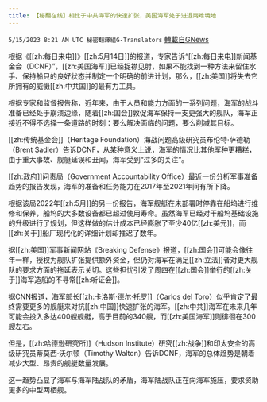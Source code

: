 ```yaml
---
title: 【秘翻在线】相比于中共海军的快速扩张，美国海军处于进退两难境地
---
```

`5/15/2023 8:21 AM UTC 秘密翻譯組G-Translators` [轉載自GNews](https://gnews.org/articles/1301438)

根据《[[zh:每日来电]]》[[zh:5月14日]]的报道，专家告诉“[[zh:每日来电]]新闻基金会（DCNF）”，[[zh:美国海军]]已经捉襟见肘，如果不能找到一种方法来留住水手、保持船只的良好状态并制定一个明确的前进计划，那么，[[zh:美国]]将失去它所拥有的威慑[[zh:中共国]]的最有力工具。

根据专家和监督报告称，近年来，由于人员和能力方面的一系列问题，海军的战斗准备已经处于崩溃边缘，随着[[zh:国会]]敦促海军保持一支更强大的舰队，海军正接近不得不选择一条道路的时刻：要么解决面临的问题，要么削减其目标。

[[zh:传统基金会]]（Heritage Foundation）海战问题高级研究员布伦特·萨德勒（Brent Sadler）告诉DCNF，从某种意义上说，海军的情况比其他军种更糟糕，由于重大事故、舰艇延误和丑闻，海军受到“过多的关注”。

[[zh:政府]]问责局（Government Accountability Office）最近一份分析军事准备趋势的报告发现，海军的准备和任务能力在2017年至2021年间有所下降。

根据该局2022年[[zh:5月]]的另一份报告，海军舰艇在未部署时停靠在船坞进行维修和保养，船坞的大多数设备都已超过使用寿命。虽然海军已经对干船坞基础设施的升级进行了规划，但这样做的估计成本已经膨胀了至少40亿[[zh:美元]]，而[[zh:关于]]船厂现代化的详细计划却推迟了数年。

据[[zh:美国]]军事新闻网站《Breaking Defense》报道，[[zh:国会]]可能会像往年一样，授权为舰队扩张提供额外资金，但仍对海军在满足[[zh:立法]]者对更大舰队的要求方面的拖延表示关切。这些担忧引发了周四在[[zh:国会]]举行的[[zh:关于]]海军造船的不寻常[[zh:听证会]]。

据CNN报道，海军部长[[zh:卡洛斯·德尔·托罗]]（Carlos del Toro）似乎肯定了最终需要更多的舰艇来对抗[[zh:中国]]快速扩张的海军。[[zh:中共]]海军在未来几年可能会投入多达400艘舰艇，高于目前的340艘，而[[zh:美国海军]]则徘徊在300艘左右。

但是，[[zh:哈德逊研究所]]（Hudson Institute）研究[[zh:战争]]和印太安全的高级研究员蒂莫西·沃尔顿（Timothy Walton）告诉DCNF，海军的总体趋势是朝着减少大型、昂贵的舰艇数量发展。

这一趋势凸显了海军与海军陆战队的矛盾，海军陆战队正在向海军施压，要求资助更多的中型两栖舰。
